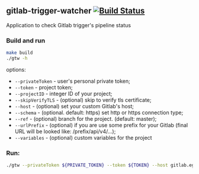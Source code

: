 gitlab-trigger-watcher [![Build Status](https://travis-ci.org/EGT-Ukraine/gitlab-trigger-watcher.svg?branch=master)](https://travis-ci.org/EGT-Ukraine/gitlab-trigger-watcher)
---

Application to check Gitlab trigger's pipeline status

### Build and run
```bash
make build
./gtw -h
```

options:
  * `--privateToken` - user's personal private token;
  * `--token` - project token;
  * `--projectID` - integer ID of your project;
  * `--skipVerifyTLS` - (optional) skip to verify tls certificate;
  * `--host` - (optional) set your custom Gitlab's host;
  * `--schema` - (optional. default: https) set http or https connection type;
  * `--ref` - (optional) branch for the project. (default: master);
  * `--urlPrefix` - (optional) if you are use some prefix for your Gitlab (final URL will be looked like: /prefix/api/v4/...);
  * `--variables` - (optional) custom variables for the project
  
### Run:

```bash
./gtw --privateToken ${PRIVATE_TOKEN} --token ${TOKEN} --host gitlab.egt.com --projectID 123 --variables KEY1:VALUE1 --variables KEY2:VALUE2 run
```